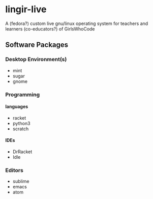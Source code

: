# lingir-live
A (fedora?) custom live gnu/linux operating system for teachers and learners (co-educators?) of GirlsWhoCode

## Software Packages
### Desktop Environment(s)
- mint
- sugar
- gnome
### Programming
#### languages
- racket
- python3
- scratch
#### IDEs
- DrRacket
- Idle
### Editors
- sublime
- emacs
- atom
